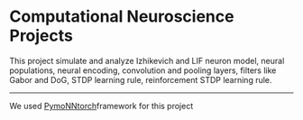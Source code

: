 # Computational Neuroscience Projects

This project simulate and analyze Izhikevich and LIF neuron model, neural populations, neural encoding, convolution and pooling layers, filters like Gabor and DoG, STDP learning rule, reinforcement STDP learning rule.

---

We used [PymoNNtorch](https://github.com/cnrl/PymoNNtorch/tree/main>)framework for this project